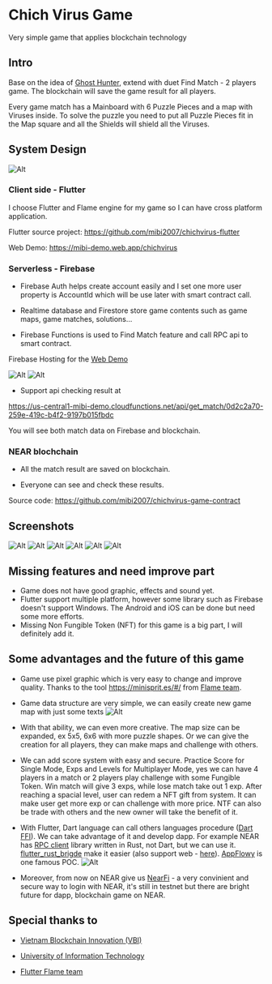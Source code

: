 # Chich Virus Game

Very simple game that applies blockchain technology

## Intro

Base on the idea of [Ghost Hunter](https://www.smartgames.eu/uk/try-smartgames-online/one-player-games/ghost-hunters), extend with duet Find Match - 2 players game. The blockchain will save the game result for all players.

Every game match has a Mainboard with 6 Puzzle Pieces and a map with Viruses inside. To solve the puzzle you need to put all Puzzle Pieces fit in the Map square and all the Shields will shield all the Viruses.

## System Design

![Alt](README/chichvirus.drawio.svg)

### Client side - Flutter

I choose Flutter and Flame engine for my game so I can have cross platform application.

Flutter source project: https://github.com/mibi2007/chichvirus-flutter

Web Demo: https://mibi-demo.web.app/chichvirus

### Serverless - Firebase

- Firebase Auth helps create account easily and I set one more user property is AccountId which will be use later with smart contract call.

- Realtime database and Firestore store game contents such as game maps, game matches, solutions...

- Firebase Functions is used to Find Match feature and call RPC api to smart contract.

Firebase Hosting for the [Web Demo](https://mibi-demo.web.app/chichvirus)

![Alt](README/authentication.png)
![Alt](README/account_id.png)

- Support api checking result at

https://us-central1-mibi-demo.cloudfunctions.net/api/get_match/0d2c2a70-259e-419c-b4f2-9197b015fbdc

You will see both match data on Firebase and blockchain.

### NEAR blochchain

- All the match result are saved on blockchain.

- Everyone can see and check these results.

Source code: https://github.com/mibi2007/chichvirus-game-contract

## Screenshots

![Alt](README/home.png)
![Alt](README/find_match.png)
![Alt](README/in_game.png)
![Alt](README/win.png)
![Alt](README/match_result.png)
![Alt](README/match_result2.png)

## Missing features and need improve part

- Game does not have good graphic, effects and sound yet.
- Flutter support multiple platform, however some library such as Firebase doesn't support Windows. The Android and iOS can be done but need some more efforts.
- Missing Non Fungible Token (NFT) for this game is a big part, I will definitely add it.

## Some advantages and the future of this game

- Game use pixel graphic which is very easy to change and improve quality. Thanks to the tool https://minisprit.es/#/
  from [Flame team](https://flame-engine.org/).

- Game data structure are very simple, we can easily create new game map with just some texts
  ![Alt](README/map_data.png)

- With that ability, we can even more creative. The map size can be expanded, ex 5x5, 6x6 with more puzzle shapes. Or we can give the creation for all players, they can make maps and challenge with others.

- We can add score system with easy and secure. Practice Score for Single Mode, Exps and Levels for Multiplayer Mode, yes we can have 4 players in a match or 2 players play challenge with some Fungible Token. Win match will give 3 exps, while lose match take out 1 exp. After reaching a spacial level, user can redem a NFT gift from system. It can make user get more exp or can challenge with more price. NTF can also be trade with others and the new owner will take the benefit of it.

- With Flutter, Dart language can call others languages procedure ([Dart FFI](https://blog.logrocket.com/dart-ffi-native-libraries-flutter/)). We can take advantage of it and develop dapp. For example NEAR has [RPC client](https://github.com/near/near-jsonrpc-client-rs) library written in Rust, not Dart, but we can use it. [flutter_rust_brigde](https://github.com/fzyzcjy/flutter_rust_bridge) make it easier (also support web - [here](https://github.com/fzyzcjy/flutter_rust_bridge/pull/589)). [AppFlowy](https://www.appflowy.io/blog/how-we-built-appflowy-with-flutter-and-rust) is one famous POC.
  ![Alt](README/flutter_rust.png)

- Moreover, from now on NEAR give us [NearFi](https://docs.nearfi.finance/developer-guide/integrate-nearfi-dapp-browser-into-your-app/sign-in-and-sign-out-with-nearfi) - a very convinient and secure way to login with NEAR, it's still in testnet but there are bright future for dapp, blockchain game on NEAR.

## Special thanks to

- [Vietnam Blockchain Innovation (VBI)](https://www.facebook.com/groups/vietnamblockchaininnovation/)

- [University of Information Technology](https://en.uit.edu.vn/)

- [Flutter Flame team](https://flame-engine.org/)
